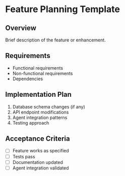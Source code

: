 # Feature Planning Template

## Overview
Brief description of the feature or enhancement.

## Requirements
- Functional requirements
- Non-functional requirements  
- Dependencies

## Implementation Plan
1. Database schema changes (if any)
2. API endpoint modifications
3. Agent integration patterns
4. Testing approach

## Acceptance Criteria
- [ ] Feature works as specified
- [ ] Tests pass
- [ ] Documentation updated
- [ ] Agent integration validated